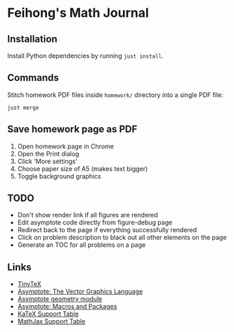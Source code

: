 # Feihong's Math Journal

## Installation

Install Python dependencies by running `just install`.

## Commands

Stitch homework PDF files inside `homework/` directory into a single PDF file:

    just merge

## Save homework page as PDF

1. Open homework page in Chrome
1. Open the Print dialog
1. Click 'More settings'
1. Choose paper size of A5 (makes text bigger)
1. Toggle background graphics

## TODO

- Don't show render link if all figures are rendered
- Edit asymptote code directly from figure-debug page
- Redirect back to the page if everything successfully rendered
- Click on problem description to black out all other elements on the page
- Generate an TOC for all problems on a page

## Links

- [TinyTeX](https://github.com/rstudio/tinytex)
- [Asymptote: The Vector Graphics Language](https://asymptote.sourceforge.io/)
- [Asymptote geometry module](https://web.archive.org/web/20200128180233/http://www.piprime.fr/files/asymptote/geometry/modules/geometry.asy.index.type.html)
- [Asymptote: Macros and Packages](https://artofproblemsolving.com/wiki/index.php/Asymptote:_Macros_and_Packages)
- [KaTeX Support Table](https://katex.org/docs/support_table.html)
- [MathJax Support Table](https://docs.mathjax.org/en/latest/input/tex/macros/index.html)
